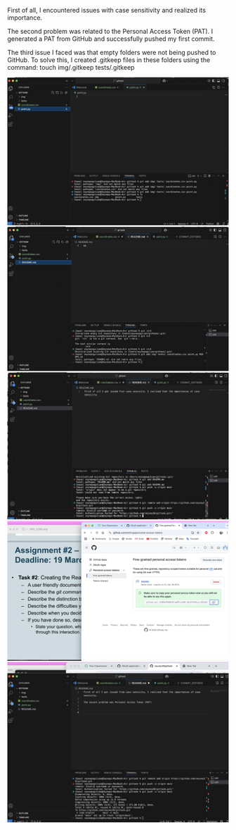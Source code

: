 First of all, I encountered issues with case sensitivity and realized its importance.

The second problem was related to the Personal Access Token (PAT). I generated a PAT from GitHub and successfully pushed my first commit.

The third issue I faced was that empty folders were not being pushed to GitHub. To solve this, I created .gitkeep files in these folders using the command:
touch img/.gitkeep tests/.gitkeep

![desc](img/steps1.png)
![desc](img/steps2.png)
![desc](img/steps3.png)
![desc](img/steps4.png)
![desc](img/steps5.png)